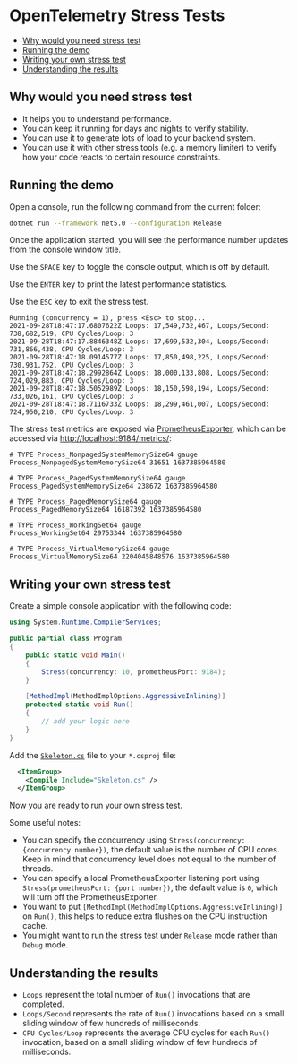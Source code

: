 # OpenTelemetry Stress Tests

* [Why would you need stress test](#why-would-you-need-stress-test)
* [Running the demo](#running-the-demo)
* [Writing your own stress test](#writing-your-own-stress-test)
* [Understanding the results](#understanding-the-results)

## Why would you need stress test

* It helps you to understand performance.
* You can keep it running for days and nights to verify stability.
* You can use it to generate lots of load to your backend system.
* You can use it with other stress tools (e.g. a memory limiter) to verify how
  your code reacts to certain resource constraints.

## Running the demo

Open a console, run the following command from the current folder:

```sh
dotnet run --framework net5.0 --configuration Release
```

Once the application started, you will see the performance number updates from
the console window title.

Use the `SPACE` key to toggle the console output, which is off by default.

Use the `ENTER` key to print the latest performance statistics.

Use the `ESC` key to exit the stress test.

<!-- markdownlint-disable MD013 -->
```text
Running (concurrency = 1), press <Esc> to stop...
2021-09-28T18:47:17.6807622Z Loops: 17,549,732,467, Loops/Second: 738,682,519, CPU Cycles/Loop: 3
2021-09-28T18:47:17.8846348Z Loops: 17,699,532,304, Loops/Second: 731,866,438, CPU Cycles/Loop: 3
2021-09-28T18:47:18.0914577Z Loops: 17,850,498,225, Loops/Second: 730,931,752, CPU Cycles/Loop: 3
2021-09-28T18:47:18.2992864Z Loops: 18,000,133,808, Loops/Second: 724,029,883, CPU Cycles/Loop: 3
2021-09-28T18:47:18.5052989Z Loops: 18,150,598,194, Loops/Second: 733,026,161, CPU Cycles/Loop: 3
2021-09-28T18:47:18.7116733Z Loops: 18,299,461,007, Loops/Second: 724,950,210, CPU Cycles/Loop: 3
```
<!-- markdownlint-enable MD013 -->

The stress test metrics are exposed via
[PrometheusExporter](../../src/OpenTelemetry.Exporter.Prometheus/README.md),
which can be accessed via
[http://localhost:9184/metrics/](http://localhost:9184/metrics/):

```text
# TYPE Process_NonpagedSystemMemorySize64 gauge
Process_NonpagedSystemMemorySize64 31651 1637385964580

# TYPE Process_PagedSystemMemorySize64 gauge
Process_PagedSystemMemorySize64 238672 1637385964580

# TYPE Process_PagedMemorySize64 gauge
Process_PagedMemorySize64 16187392 1637385964580

# TYPE Process_WorkingSet64 gauge
Process_WorkingSet64 29753344 1637385964580

# TYPE Process_VirtualMemorySize64 gauge
Process_VirtualMemorySize64 2204045848576 1637385964580
```

## Writing your own stress test

Create a simple console application with the following code:

```csharp
using System.Runtime.CompilerServices;

public partial class Program
{
    public static void Main()
    {
        Stress(concurrency: 10, prometheusPort: 9184);
    }

    [MethodImpl(MethodImplOptions.AggressiveInlining)]
    protected static void Run()
    {
        // add your logic here
    }
}
```

Add the [`Skeleton.cs`](./Skeleton.cs) file to your `*.csproj` file:

```xml
  <ItemGroup>
    <Compile Include="Skeleton.cs" />
  </ItemGroup>
```

Now you are ready to run your own stress test.

Some useful notes:

* You can specify the concurrency using `Stress(concurrency: {concurrency
  number})`, the default value is the number of CPU cores. Keep in mind that
  concurrency level does not equal to the number of threads.
* You can specify a local PrometheusExporter listening port using
  `Stress(prometheusPort: {port number})`, the default value is `0`, which will
  turn off the PrometheusExporter.
* You want to put `[MethodImpl(MethodImplOptions.AggressiveInlining)]` on
  `Run()`, this helps to reduce extra flushes on the CPU instruction cache.
* You might want to run the stress test under `Release` mode rather than `Debug`
  mode.

## Understanding the results

* `Loops` represent the total number of `Run()` invocations that are completed.
* `Loops/Second` represents the rate of `Run()` invocations based on a small
  sliding window of few hundreds of milliseconds.
* `CPU Cycles/Loop` represents the average CPU cycles for each `Run()`
  invocation, based on a small sliding window of few hundreds of milliseconds.

